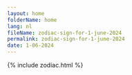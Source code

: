```yaml
---
layout: home
folderName: home
lang: nl
fileName: zodiac-sign-for-1-june-2024
permalink: zodiac-sign-for-1-june-2024
date: 1-06-2024
---
```

{% include zodiac.html %}
